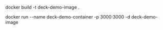 docker build -t deck-demo-image .

docker run --name deck-demo-container -p 3000:3000 -d deck-demo-image
